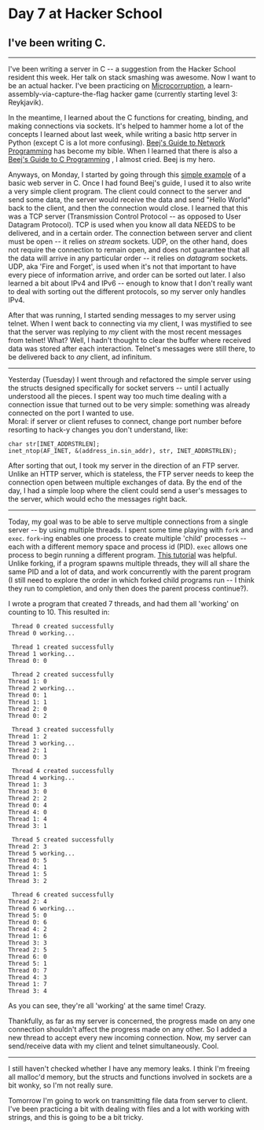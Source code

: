 # Day 7 at Hacker School
## I've been writing C.

-----
I've been writing a server in C -- a suggestion from the Hacker School resident this week. Her talk on stack smashing was awesome. Now I want to be an actual hacker. I've been practicing on [Microcorruption](https://microcorruption.com/login), a learn-assembly-via-capture-the-flag hacker game (currently starting level 3: Reykjavik).  

In the meantime, I learned about the C functions for creating, binding, and making connections via sockets. It's helped to hammer home a lot of the concepts I learned about last week, while writing a basic http server in Python (except C is a lot more confusing). [Beej's Guide to Network Programming](http://www.beej.us/guide/bgnet/) has become my bible. When I learned that there is also a [Beej's Guide to C Programming](http://beej.us/guide/bgc/output/html/multipage/index.html) , I almost cried. Beej is my hero.

Anyways, on Monday, I started by going through this [simple example](http://blog.manula.org/2011/05/writing-simple-web-server-in-c.html) of a basic web server in C. Once I had found Beej's guide, I used it to also write a very simple client program. The client could connect to the server and send some data, the server would receive the data and send "Hello World" back to the client, and then the connection would close. I learned that this was a TCP server (Transmission Control Protocol -- as opposed to User Datagram Protocol). TCP is used when you know all data NEEDS to be delivered, and in a certain order. The connection between server and client must be open -- it relies on *stream* sockets. UDP, on the other hand, does not require the connection to remain open, and does not guarantee that all the data will arrive in any particular order -- it relies on *datagram* sockets. UDP, aka 'Fire and Forget', is used when it's not that important to have every piece of information arrive, and order can be sorted out later. I also learned a bit about IPv4 and IPv6 -- enough to know that I don't really want to deal with sorting out the different protocols, so my server only handles IPv4.

After that was running, I started sending messages to my server using telnet. When I went back to connecting via my client, I was mystified to see that the server was replying to *my* client with the most recent messages from telnet! What? Well, I hadn't thought to clear the buffer where received data was stored after each interaction. Telnet's messages were still there, to be delivered back to *any* client, ad infinitum.  

----------------------

Yesterday (Tuesday) I went through and refactored the simple server using the structs designed specifically for socket servers -- until I actually understood all the pieces. I spent way too much time dealing with a connection issue that turned out to be very simple: something was already connected on the port I wanted to use.   
Moral: if server or client refuses to connect, change port number before resorting to hack-y changes you don't understand, like:  

```
char str[INET_ADDRSTRLEN];
inet_ntop(AF_INET, &(address_in.sin_addr), str, INET_ADDRSTRLEN);
```
After sorting that out, I took my server in the direction of an FTP server. Unlike an HTTP server, which is stateless, the FTP server needs to keep the connection open between multiple exchanges of data. By the end of the day, I had a simple loop where the client could send a user's messages to the server, which would echo the messages right back. 

-----------

Today, my goal was to be able to serve multiple connections from a single server -- by using multiple threads. I spent some time playing with `fork` and `exec`. `fork`-ing enables one process to create multiple 'child' processes -- each with a different memory space and process id (PID). `exec` allows one process to begin running a different program. [This tutorial](http://www.yolinux.com/TUTORIALS/ForkExecProcesses.html) was helpful. Unlike forking, if a program spawns multiple threads, they will all share the same PID and a lot of data, and work concurrently with the parent program (I still need to explore the order in which forked child programs run -- I think they run to completion, and only then does the parent process continue?).

I wrote a program that created 7 threads, and had them all 'working' on counting to 10. This resulted in:

```
 Thread 0 created successfully
Thread 0 working...

 Thread 1 created successfully
Thread 1 working...
Thread 0: 0

 Thread 2 created successfully
Thread 1: 0
Thread 2 working...
Thread 0: 1
Thread 1: 1
Thread 2: 0
Thread 0: 2

 Thread 3 created successfully
Thread 1: 2
Thread 3 working...
Thread 2: 1
Thread 0: 3

 Thread 4 created successfully
Thread 4 working...
Thread 1: 3
Thread 3: 0
Thread 2: 2
Thread 0: 4
Thread 4: 0
Thread 1: 4
Thread 3: 1

 Thread 5 created successfully
Thread 2: 3
Thread 5 working...
Thread 0: 5
Thread 4: 1
Thread 1: 5
Thread 3: 2

 Thread 6 created successfully
Thread 2: 4
Thread 6 working...
Thread 5: 0
Thread 0: 6
Thread 4: 2
Thread 1: 6
Thread 3: 3
Thread 2: 5
Thread 6: 0
Thread 5: 1
Thread 0: 7
Thread 4: 3
Thread 1: 7
Thread 3: 4
```

As you can see, they're all 'working' at the same time! Crazy.

Thankfully, as far as my server is concerned, the progress made on any one connection shouldn't affect the progress made on any other. So I added a new thread to accept every new incoming connection. Now, my server can send/receive data with my client and telnet simultaneously. Cool.

----------

I still haven't checked whether I have any memory leaks. I think I'm freeing all malloc'd memory, but the structs and functions involved in sockets are a bit wonky, so I'm not really sure.

Tomorrow I'm going to work on transmitting file data from server to client. I've been practicing a bit with dealing with files and a lot with working with strings, and this is going to be a bit tricky. 